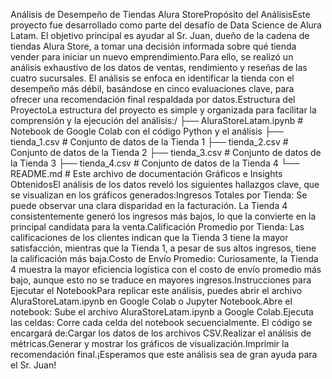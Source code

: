 Análisis de Desempeño de Tiendas Alura StorePropósito del AnálisisEste proyecto fue desarrollado como parte del desafío de Data Science de Alura Latam. El objetivo principal es ayudar al Sr. Juan, dueño de la cadena de tiendas Alura Store, a tomar una decisión informada sobre qué tienda vender para iniciar un nuevo emprendimiento.Para ello, se realizó un análisis exhaustivo de los datos de ventas, rendimiento y reseñas de las cuatro sucursales. El análisis se enfoca en identificar la tienda con el desempeño más débil, basándose en cinco evaluaciones clave, para ofrecer una recomendación final respaldada por datos.Estructura del ProyectoLa estructura del proyecto es simple y organizada para facilitar la comprensión y la ejecución del análisis:/
├── AluraStoreLatam.ipynb      # Notebook de Google Colab con el código Python y el análisis
├── tienda_1.csv               # Conjunto de datos de la Tienda 1
├── tienda_2.csv               # Conjunto de datos de la Tienda 2
├── tienda_3.csv               # Conjunto de datos de la Tienda 3
├── tienda_4.csv               # Conjunto de datos de la Tienda 4
└── README.md                  # Este archivo de documentación
Gráficos e Insights ObtenidosEl análisis de los datos reveló los siguientes hallazgos clave, que se visualizan en los gráficos generados:Ingresos Totales por Tienda: Se puede observar una clara disparidad en la facturación. La Tienda 4 consistentemente generó los ingresos más bajos, lo que la convierte en la principal candidata para la venta.Calificación Promedio por Tienda: Las calificaciones de los clientes indican que la Tienda 3 tiene la mayor satisfacción, mientras que la Tienda 1, a pesar de sus altos ingresos, tiene la calificación más baja.Costo de Envío Promedio: Curiosamente, la Tienda 4 muestra la mayor eficiencia logística con el costo de envío promedio más bajo, aunque esto no se traduce en mayores ingresos.Instrucciones para Ejecutar el NotebookPara replicar este análisis, puedes abrir el archivo AluraStoreLatam.ipynb en Google Colab o Jupyter Notebook.Abre el notebook: Sube el archivo AluraStoreLatam.ipynb a Google Colab.Ejecuta las celdas: Corre cada celda del notebook secuencialmente. El código se encargará de:Cargar los datos de los archivos CSV.Realizar el análisis de métricas.Generar y mostrar los gráficos de visualización.Imprimir la recomendación final.¡Esperamos que este análisis sea de gran ayuda para el Sr. Juan!